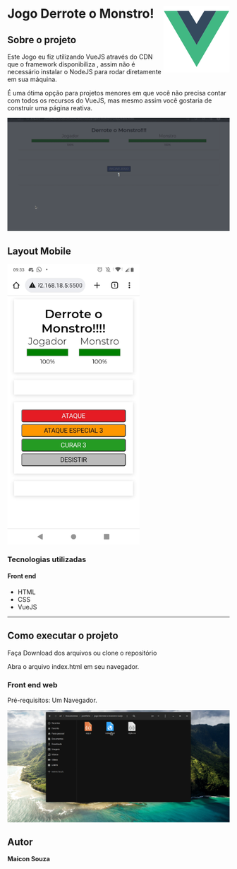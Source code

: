 <h1>
	Jogo Derrote o Monstro!
	<img 
		align="right"
		width="150"
        src="https://raw.githubusercontent.com/devicons/devicon/master/icons/vuejs/vuejs-original.svg" 
	/>
</h1>

<h2>Sobre o projeto</h2>

<p>
    Este Jogo eu fiz utilizando VueJS através do CDN que o framework disponibiliza <code><script src="https://cdn.jsdelivr.net/npm/vue@2.6.14/dist/vue.js"></script></code>, assim não é necessário instalar o NodeJS para rodar diretamente em sua máquina.
</p>
<p>
    É uma ótima opção para projetos menores em que você não precisa contar com todos os recursos do VueJS, mas mesmo assim você gostaria de construir uma página reativa.
</p>
<img 
    src="https://raw.githubusercontent.com/maiconDeSouza/assets/master/projeto-monstro/rodando.gif"
/>

<h2>Layout Mobile</h2>
<img
    align="center"
    width="300"
    src="https://raw.githubusercontent.com/maiconDeSouza/assets/master/projeto-monstro/mobile.jpeg"
/>


<h3>Tecnologias utilizadas</h3>

<h4>Front end</h4>
<ul>
	<li>HTML</li>
	<li>CSS</li>
	<li>VueJS</li>
</ul>
<hr>
<h2>Como executar o projeto</h2>
<p>
    Faça Download dos arquivos ou clone o repositório
</p>
<p>
    Abra o arquivo index.html em seu navegador.
</p>
<h3>Front end web</h3>
<p>Pré-requisitos: Um Navegador.</p>
<img 
    src="https://raw.githubusercontent.com/maiconDeSouza/assets/master/projeto-monstro/executando.gif"
/>


<h2>Autor</h2>
<strong>Maicon Souza</strong>